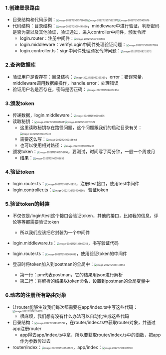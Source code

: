 ### 1.创建登录路由

- 目录结构和代码示例：<img src="images/image-20221125075758650.png" alt="image-20221125075758650" style="zoom:50%;" /><img src="images/image-20221125075822175.png" alt="image-20221125075822175" style="zoom:50%;" /><img src="images/image-20221125075905576.png" alt="image-20221125075905576" style="zoom:50%;" />
- 代码结构：目录结构：<img src="images/image-20221125091449256.png" alt="image-20221125091449256" style="zoom:50%;" />，middleware中进行验证，判断密码是否为空以及其他验证，验证通过，进入controller中间件，颁发令牌
  - login.router：注册中间件：<img src="images/image-20221125091816880.png" alt="image-20221125091816880" style="zoom:50%;" />
  - login.middleware：verifyLogin中间件处理验证问题：<img src="images/image-20221125092027369.png" alt="image-20221125092027369" style="zoom:50%;" />
  - login.controller.ts：sign中间件处理颁发令牌问题：<img src="images/image-20221125092123312.png" alt="image-20221125092123312" style="zoom:50%;" />

### 2.查询数据库

- 验证用户是否存在：目录结构：<img src="images/image-20221125093329369.png" alt="image-20221125093329369" style="zoom:50%;" />，error：错误常量，middleware调用数据库操作，handle.error：处理错误
- 验证用户名是否存在，密码是否正确：<img src="images/image-20221125094032434.png" alt="image-20221125094032434" style="zoom:50%;" />

### 3.颁发token

- 传递数据，login.middleware：<img src="images/image-20221125100018675.png" alt="image-20221125100018675" style="zoom:50%;" />
- 读取秘钥：<img src="images/image-20221125100058861.png" alt="image-20221125100058861" style="zoom:50%;" /><img src="images/image-20221125100113579.png" alt="image-20221125100113579" style="zoom:50%;" />
  - 这里读取秘钥存在路径问题，这个问题跟我们的启动目录有关：<img src="images/image-20221125100327732.png" alt="image-20221125100327732" style="zoom:50%;" />
  - 需要这么写：<img src="images/image-20221125100436168.png" alt="image-20221125100436168" style="zoom: 50%;" />
  - 也可以使用相对路径：<img src="images/image-20221125100717237.png" alt="image-20221125100717237" style="zoom:50%;" />
- 颁发token：<img src="images/image-20221125100752796.png" alt="image-20221125100752796" style="zoom:50%;" />，要测试，时间写了两分钟，一般一个周或月
  - 结果：<img src="images/image-20221125100708633.png" alt="image-20221125100708633" style="zoom:50%;" />

### 4.验证token

- login.router.ts：<img src="images/image-20221125132142920.png" alt="image-20221125132142920" style="zoom:50%;" />，注册test接口，使用test中间件
- login.controller.ts：<img src="images/image-20221126135409556.png" alt="image-20221126135409556" style="zoom:50%;" />，验证token

### 5.验证token的封装

- 不仅仅是/login/test这个接口会验证token，其他的接口，比如我的信息，评论等等都需要验证token
  - 所以我们应该把它封装为一个中间件
- login.middleware.ts：<img src="images/image-20221125133600756.png" alt="image-20221125133600756" style="zoom:50%;" />，书写验证代码
- login.router.ts：<img src="images/image-20221125133654892.png" alt="image-20221125133654892" style="zoom:50%;" />，使用验证token的中间件

- 登录时将token加入到postman的全局中：<img src="images/image-20221125134133852.png" alt="image-20221125134133852" style="zoom:50%;" />
  - 第一行：pm代表postman，它的结果用json进行解析
  - 第二行：将解析的结果以token命名，设置到postman的全局变量中

### 6.动态的注册所有路由对象

- 让router能够生效我们每次都需要在app/index.ts中写这些代码：<img src="images/image-20221125142114310.png" alt="image-20221125142114310" style="zoom:50%;" />
  - 很麻烦，我们想有没有什么办法可以自动化生成这些代码
- 目录结构：<img src="images/image-20221125143335797.png" alt="image-20221125143335797" style="zoom:50%;" />，在router/index.ts中获取router对象，并通过app注册router
  - app得去app/index.ts中拿，所以要获取router/index.ts中的函数，把app作为参数传过去
- router/index：<img src="images/image-20221125143548820.png" alt="image-20221125143548820" style="zoom: 50%;" />，app/index：<img src="images/image-20221125143615140.png" alt="image-20221125143615140" style="zoom:50%;" />

